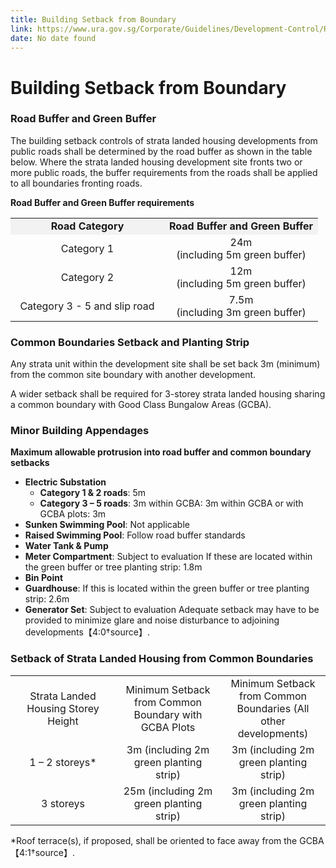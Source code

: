 ```yaml
---
title: Building Setback from Boundary
link: https://www.ura.gov.sg/Corporate/Guidelines/Development-Control/Residential/Strata-Landed-Housing/Setbacks
date: No date found
---
```


# Building Setback from Boundary

### Road Buffer and Green Buffer

The building setback controls of strata landed housing developments from public roads shall be determined by the road buffer as shown in the table below. Where the strata landed housing development site fronts two or more public roads, the buffer requirements from the roads shall be applied to all boundaries fronting roads.

**Road Buffer and Green Buffer requirements**

<table>
<colgroup>
<col style="width: 50%" />
<col style="width: 50%" />
</colgroup>
<tbody>
<tr class="odd">
<td style="text-align: center; background-color: #f2f2f2; width: 50%;"><strong>Road Category</strong></td>
<td style="text-align: center; background-color: #f2f2f2; width: 50%;"><strong>Road Buffer and Green Buffer</strong></td>
</tr>
<tr class="even">
<td style="text-align: center;">Category 1</td>
<td style="text-align: center;">24m<br />(including 5m green buffer)</td>
</tr>
<tr class="odd">
<td style="text-align: center;">Category 2</td>
<td style="text-align: center;">12m<br />(including 5m green buffer)</td>
</tr>
<tr class="even">
<td style="text-align: center;">Category 3 - 5 and slip road</td>
<td style="text-align: center;">7.5m<br />(including 3m green buffer)</td>
</tr>
</tbody>
</table>

### Common Boundaries Setback and Planting Strip

Any strata unit within the development site shall be set back 3m (minimum) from the common site boundary with another development.

A wider setback shall be required for 3-storey strata landed housing sharing a common boundary with Good Class Bungalow Areas (GCBA).

### Minor Building Appendages

**Maximum allowable protrusion into road buffer and common boundary setbacks**

- **Electric Substation**
    - **Category 1 & 2 roads**: 5m
    - **Category 3 – 5 roads**: 3m within GCBA: 3m within GCBA or with GCBA plots: 3m
- **Sunken Swimming Pool**: Not applicable
- **Raised Swimming Pool**: Follow road buffer standards
- **Water Tank & Pump**
- **Meter Compartment**: Subject to evaluation If these are located within the green buffer or tree planting strip: 1.8m
- **Bin Point**
- **Guardhouse**: If this is located within the green buffer or tree planting strip: 2.6m
- **Generator Set**: Subject to evaluation Adequate setback may have to be provided to minimize glare and noise disturbance to adjoining developments【4:0†source】.

### Setback of Strata Landed Housing from Common Boundaries

<table>
<colgroup>
<col style="width: 33%" />
<col style="width: 33%" />
<col style="width: 33%" />
</colgroup>
<tbody>
<tr class="odd">
<td style="text-align: center;">Strata Landed Housing Storey Height</td>
<td style="text-align: center;">Minimum Setback from Common Boundary with GCBA Plots</td>
<td style="text-align: center;">Minimum Setback from Common Boundaries (All other developments)</td>
</tr>
<tr class="even">
<td style="text-align: center;">1 – 2 storeys*</td>
<td style="text-align: center;">3m (including 2m green planting strip)</td>
<td style="text-align: center;">3m (including 2m green planting strip)</td>
</tr>
<tr class="odd">
<td style="text-align: center;">3 storeys</td>
<td style="text-align: center;">25m (including 2m green planting strip)</td>
<td style="text-align: center;">3m (including 2m green planting strip)</td>
</tr>
</tbody>
</table>

*Roof terrace(s), if proposed, shall be oriented to face away from the GCBA【4:1†source】.
